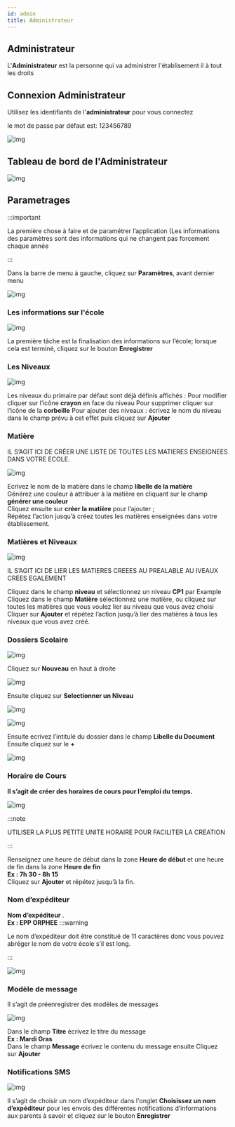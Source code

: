```yaml
---
id: admin
title: Administrateur
---
```


## Administrateur

L'**Administrateur** est la personne qui va administrer l'établisement il à tout les droits

## Connexion Administrateur

Utilisez les identifiants de l'**administrateur** pour vous connectez 

le mot de passe par défaut est: 123456789

![img](../static/img/connectAdmin.png)

## Tableau de bord de l'Administrateur

![img](../static/img/Administrateur/tableauBordAdmin.png)


## Parametrages

:::important

La première chose à faire et de paramétrer l’application (Les informations des paramètres sont des informations qui ne changent pas forcement chaque année

:::

Dans la barre de menu à gauche, cliquez sur **Paramètres**, avant dernier menu

![img](../static/img/Param1.PNG)

### Les informations sur l'école

![img](../static/img/Administrateur/Ecole.png)

La première tâche est la finalisation des informations sur l’école; lorsque cela est terminé, cliquez sur le bouton **Enregistrer**

### Les Niveaux

![img](../static/img/Administrateur/Niveau.png)

Les niveaux du primaire par défaut sont déjà définis affichés :
Pour modifier cliquer sur l’icône **crayon** en face du niveau
Pour supprimer cliquer sur l’icône de la **corbeille**
Pour ajouter des niveaux : écrivez le nom du niveau dans le champ prévu à cet effet puis cliquez sur **Ajouter**

### Matière

IL S’AGIT ICI DE CRÉER UNE LISTE DE TOUTES LES MATIERES ENSEIGNEES DANS VOTRE ECOLE.

![img](../static/img/Matière.PNG)

Ecrivez le nom de la matière dans le champ **libelle de la matière**<br/>
Générez une couleur à attribuer à la matière en cliquant sur le champ **générer une couleur**<br />
Cliquez ensuite sur **créer la matière** pour l’ajouter ; <br />
Répétez l’action jusqu’à créez toutes les matières enseignées dans votre établissement.

### Matières et Niveaux

![img](../static/img/Administrateur/MatiereNiveau.png)

<!-- ![img](../static/img/Administrateur/Niveau.png)

![img](../static/img/Administrateur/MatiereNiveau.png) -->
IL S’AGIT ICI DE LIER LES MATIERES CREEES AU PREALABLE AU IVEAUX CREES EGALEMENT

Cliquez dans le champ **niveau** et sélectionnez un niveau **CP1** par Example<br/>
Cliquez dans le champ **Matière** sélectionnez une matière, ou cliquez sur toutes les matières que vous voulez lier au niveau que vous avez choisi<br/>
Cliquer sur **Ajouter** et répétez l’action jusqu’à lier des matières à tous les niveaux que vous avez créé.

### Dossiers Scolaire

![img](../static/img/Administrateur/DossierScolaire.png)


Cliquez sur **Nouveau** en haut à droite

![img](../static/img/Administrateur/Doss1.PNG)

Ensuite cliquez sur **Selectionner un Niveau**

![img](../static/img/Administrateur/Doss2.PNG)

![img](../static/img/Administrateur/Doss21.PNG)

Ensuite ecrivez l’intitulé du dossier dans le champ **Libelle du Document** <br/>
Ensuite cliquez sur le **+**

![img](../static/img/Administrateur/Doss3.PNG)

### Horaire de Cours

**Il s’agit de créer des horaires de cours pour l’emploi du temps.**

![img](../static/img/Administrateur/Horaire.png)

:::note

UTILISER LA PLUS PETITE UNITE HORAIRE POUR FACILITER LA CREATION

:::

Renseignez une heure de début dans la zone **Heure de début** et une heure de fin dans la zone **Heure de fin**<br/>
**Ex : 7h 30 - 8h 15**<br/>
Cliquez sur **Ajouter** et répétez jusqu’à la fin.

### Nom d’expéditeur

**Nom d’expéditeur** .<br />
**Ex : EPP ORPHEE**
:::warning

Le nom d’expéditeur doit être constitué de 11 caractères donc vous pouvez abréger le nom de votre école s’il est long.

:::

![img](../static/img/Administrateur/NomExpediteur.png)

### Modèle de message

Il s’agit de préenregistrer des modèles de messages<br/>

![img](../static/img/Administrateur/ModeleMessage.png)

<!-- ![img](../static/img/ModeleMeassage.PNG) -->

Dans le champ **Titre** écrivez le titre du message<br/> 
**Ex : Mardi Gras**<br/>
Dans le champ **Message** écrivez le contenu du message ensuite
Cliquez sur **Ajouter**

### Notifications SMS

![img](../static/img/Administrateur/NotifSMS.png)

Il s’agit de choisir un nom d’expéditeur dans l'onglet **Choisissez un nom d’expéditeur** pour les envois des différentes notifications d’informations aux parents à savoir et cliquez sur le bouton **Enregistrer**







